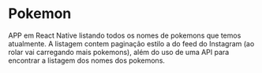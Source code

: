 # Pokemon
APP em React Native listando todos os nomes de pokemons que temos atualmente. A listagem contem paginação estilo a do feed do Instagram (ao rolar vai carregando mais pokemons), além do uso de uma API para encontrar a listagem dos nomes dos pokemons.
